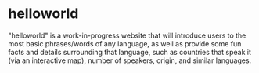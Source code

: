 # helloworld
"helloworld" is a work-in-progress website that will introduce users to the most basic phrases/words of any language, as well as provide some fun facts and details surrounding that language, such as countries that speak it (via an interactive map), number of speakers, origin, and similar languages.
